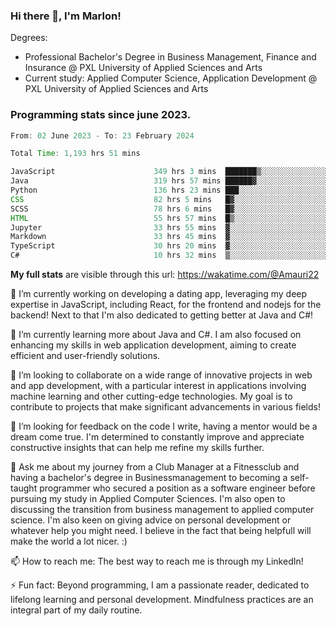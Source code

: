
### Hi there 👋, I'm Marlon!

Degrees: 
- Professional Bachelor's Degree in Business Management, Finance and Insurance @ PXL University of Applied Sciences and Arts
- Current study: Applied Computer Science, Application Development @ PXL University of Applied Sciences and Arts

### Programming stats since june 2023.
<!--START_SECTION:waka-->

```java
From: 02 June 2023 - To: 23 February 2024

Total Time: 1,193 hrs 51 mins

JavaScript                      349 hrs 3 mins  ███████▒░░░░░░░░░░░░░░░░░   29.17 %
Java                            319 hrs 57 mins ██████▓░░░░░░░░░░░░░░░░░░   26.74 %
Python                          136 hrs 23 mins ███░░░░░░░░░░░░░░░░░░░░░░   11.40 %
CSS                             82 hrs 5 mins   █▓░░░░░░░░░░░░░░░░░░░░░░░   06.86 %
SCSS                            78 hrs 6 mins   █▓░░░░░░░░░░░░░░░░░░░░░░░   06.53 %
HTML                            55 hrs 57 mins  █▒░░░░░░░░░░░░░░░░░░░░░░░   04.68 %
Jupyter                         33 hrs 55 mins  ▓░░░░░░░░░░░░░░░░░░░░░░░░   02.83 %
Markdown                        33 hrs 45 mins  ▓░░░░░░░░░░░░░░░░░░░░░░░░   02.82 %
TypeScript                      30 hrs 20 mins  ▓░░░░░░░░░░░░░░░░░░░░░░░░   02.54 %
C#                              10 hrs 32 mins  ▒░░░░░░░░░░░░░░░░░░░░░░░░   00.88 %
```

<!--END_SECTION:waka-->
**My full stats** are visible through this url: https://wakatime.com/@Amauri22



🔭 I’m currently working on developing a dating app, leveraging my deep expertise in JavaScript, including React, for the frontend and nodejs for the backend! Next to that I'm also dedicated to getting better at Java and C#!

🌱 I’m currently learning more about Java and C#. I am also focused on enhancing my skills in web application development, aiming to create efficient and user-friendly solutions.

👯 I’m looking to collaborate on a wide range of innovative projects in web and app development, with a particular interest in applications involving machine learning and other cutting-edge technologies. My goal is to contribute to projects that make significant advancements in various fields!

🤔 I’m looking for feedback on the code I write, having a mentor would be a dream come true. I'm determined to constantly improve and appreciate constructive insights that can help me refine my skills further.

💬 Ask me about my journey from a Club Manager at a Fitnessclub and having a bachelor's degree in Businessmanagement to becoming a self-taught programmer who secured a position as a software engineer before pursuing my study in Applied Computer Sciences. I'm also open to discussing the transition from business management to applied computer science. I'm also keen on giving advice on personal development or whatever help you might need. I believe in the fact that being helpfull will make the world a lot nicer. :)

📫 How to reach me: The best way to reach me is through my LinkedIn!

⚡ Fun fact: Beyond programming, I am a passionate reader, dedicated to lifelong learning and personal development. Mindfulness practices are an integral part of my daily routine.


